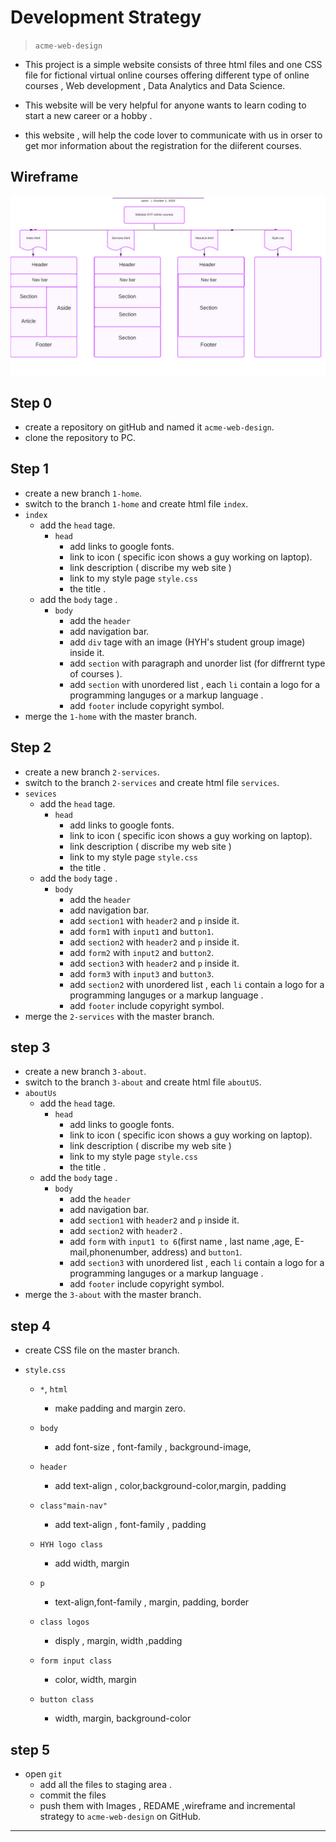 # Development Strategy

> `acme-web-design`

- This project is a simple website consists of three html files and one CSS file for fictional virtual online courses offering different type of online courses , Web development , Data Analytics and Data Science.

- This website will be very helpful for anyone wants to learn coding to start a new career or a hobby .
- this website , will help the code lover to communicate with us in orser to get mor information about the registration for the diiferent courses.

## Wireframe

<!-- include a wireframe for your project in this repository, and display it here -->
<!-- wireframe.cc is a good site for getting started with wireframes -->

![wireframe](https://raw.githubusercontent.com/samirm00/acme-web-design/master/Wireframe.png)

## Step 0

- create a repository on gitHub and named it `acme-web-design`.
- clone the repository to PC.

## Step 1

- create a new branch `1-home`.
- switch to the branch `1-home` and create html file `index`.
- `index`
  - add the `head` tage.
    - `head`
      - add links to google fonts.
      - link to icon ( specific icon shows a guy working on laptop).
      - link description ( discribe my web site )
      - link to my style page `style.css`
      - the title .
  - add the `body` tage .
    - `body`
      - add the `header`
      - add navigation bar.
      - add `div` tage with an image (HYH's student group image) inside it.
      - add `section` with paragraph and unorder list (for diffrernt type of courses ).
      - add `section` with unordered list , each `li` contain a logo for a programming languges or a markup language .
      - add `footer` include copyright symbol.
- merge the `1-home` with the master branch.

## Step 2

- create a new branch `2-services`.
- switch to the branch `2-services` and create html file `services`.
- `sevices`
  - add the `head` tage.
    - `head`
      - add links to google fonts.
      - link to icon ( specific icon shows a guy working on laptop).
      - link description ( discribe my web site )
      - link to my style page `style.css`
      - the title .
  - add the `body` tage .
    - `body`
      - add the `header`
      - add navigation bar.
      - add `section1` with `header2` and `p` inside it.
      - add `form1` with `input1` and `button1`.
      - add `section2` with `header2` and `p` inside it.
      - add `form2` with `input2` and `button2`.
      - add `section3` with `header2` and `p` inside it.
      - add `form3` with `input3` and `button3`.
      - add `section2` with unordered list , each `li` contain a logo for a programming languges or a markup language .
      - add `footer` include copyright symbol.
- merge the `2-services` with the master branch.

## step 3

- create a new branch `3-about`.
- switch to the branch `3-about` and create html file `aboutUS`.
- `aboutUs`
  - add the `head` tage.
    - `head`
      - add links to google fonts.
      - link to icon ( specific icon shows a guy working on laptop).
      - link description ( discribe my web site )
      - link to my style page `style.css`
      - the title .
  - add the `body` tage .
    - `body`
      - add the `header`
      - add navigation bar.
      - add `section1` with `header2` and `p` inside it.
      - add `section2` with `header2` .
      - add `form` with `input1 to 6`(first name , last name ,age, E-mail,phonenumber, address) and `button1`.
      - add `section3` with unordered list , each `li` contain a logo for a programming languges or a markup language .
      - add `footer` include copyright symbol.
- merge the `3-about` with the master branch.

## step 4

- create CSS file on the master branch.
- `style.css`

  - `*`, `html`
    - make padding and margin zero.
  - `body`

    - add font-size , font-family , background-image,

  - `header`
    - add text-align , color,background-color,margin, padding
  - `class"main-nav"`
    - add text-align , font-family , padding
  - `HYH logo class`
    - add width, margin
  - `p`
    - text-align,font-family , margin, padding, border
  - `class logos`
    - disply , margin, width ,padding
  - `form input class `
    - color, width, margin
  - `button class`
    - width, margin, background-color

## step 5

- open `git`
  - add all the files to staging area .
  - commit the files
  - push them with Images , REDAME ,wireframe and incremental strategy to `acme-web-design` on GitHub.

---
